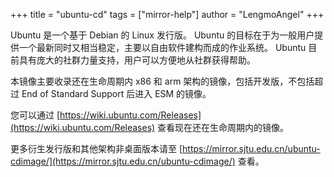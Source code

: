 +++
title = "ubuntu-cd"
tags = ["mirror-help"]
author = "LengmoAngel"
+++

Ubuntu 是一个基于 Debian 的 Linux 发行版。 Ubuntu 的目标在于为一般用户提供一个最新同时又相当稳定，主要以自由软件建构而成的作业系统。 Ubuntu 目前具有庞大的社群力量支持，用户可以方便地从社群获得帮助。

本镜像主要收录还在生命周期内 x86 和 arm 架构的镜像，包括开发版，不包括超过 End of Standard Support 后进入 ESM 的镜像。

您可以通过 [https://wiki.ubuntu.com/Releases](https://wiki.ubuntu.com/Releases) 查看现在还在生命周期内的镜像。

更多衍生发行版和其他架构非桌面版本请至 [https://mirror.sjtu.edu.cn/ubuntu-cdimage/](https://mirror.sjtu.edu.cn/ubuntu-cdimage/) 查看。
